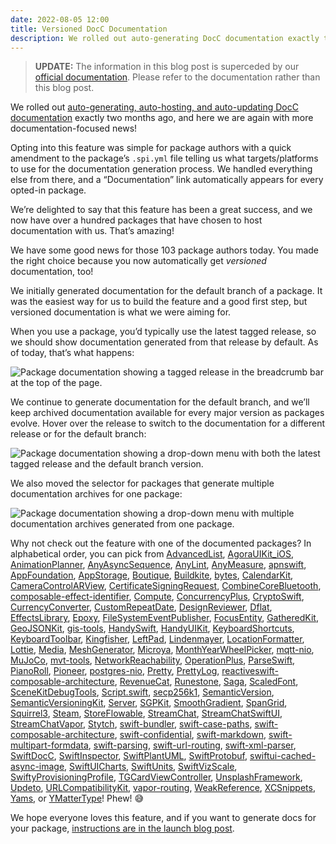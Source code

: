 ```yaml
---
date: 2022-08-05 12:00
title: Versioned DocC Documentation
description: We rolled out auto-generating DocC documentation exactly two months ago, and now we’re rolling out phase two. Versioned documentation!
---
```


> **UPDATE:** The information in this blog post is superceded by our [official documentation](https://swiftpackageindex.com/SwiftPackageIndex/SPIManifest/documentation/spimanifest/commonusecases). Please refer to the documentation rather than this blog post.

We rolled out [auto-generating, auto-hosting, and auto-updating DocC documentation](https://blog.swiftpackageindex.com/posts/auto-generating-auto-hosting-and-auto-updating-docc-documentation/) exactly two months ago, and here we are again with more documentation-focused news!

Opting into this feature was simple for package authors with a quick amendment to the package’s `.spi.yml` file telling us what targets/platforms to use for the documentation generation process. We handled everything else from there, and a “Documentation” link automatically appears for every opted-in package.

We’re delighted to say that this feature has been a great success, and we now have over a hundred packages that have chosen to host documentation with us. That’s amazing!

We have some good news for those 103 package authors today. You made the right choice because you now automatically get *versioned* documentation, too!

We initially generated documentation for the default branch of a package. It was the easiest way for us to build the feature and a good first step, but versioned documentation is what we were aiming for.

When you use a package, you’d typically use the latest tagged release, so we should show documentation generated from that release by default. As of today, that’s what happens:

<picture class="shadow">
  <source srcset="/images/versioned-documentation-latest-release~dark.png" media="(prefers-color-scheme: dark)">
  <img src="/images/versioned-documentation-latest-release~light.png" alt="Package documentation showing a tagged release in the breadcrumb bar at the top of the page.">
</picture>

We continue to generate documentation for the default branch, and we’ll keep archived documentation available for every major version as packages evolve. Hover over the release to switch to the documentation for a different release or for the default branch:

<picture class="shadow">
  <source srcset="/images/versioned-documentation-all-versions~dark.png" media="(prefers-color-scheme: dark)">
  <img src="/images/versioned-documentation-all-versions~light.png" alt="Package documentation showing a drop-down menu with both the latest tagged release and the default branch version.">
</picture>

We also moved the selector for packages that generate multiple documentation archives for one package:

<picture class="shadow">
  <source srcset="/images/versioned-documentation-multiple-archives~dark.png" media="(prefers-color-scheme: dark)">
  <img src="/images/versioned-documentation-multiple-archives~light.png" alt="Package documentation showing a drop-down menu with multiple documentation archives generated from one package.">
</picture>

Why not check out the feature with one of the documented packages? In alphabetical order, you can pick from [AdvancedList](https://swiftpackageindex.com/crelies/advancedlist), [AgoraUIKit_iOS](https://swiftpackageindex.com/AgoraIO-Community/iOS-UIKit), [AnimationPlanner](https://swiftpackageindex.com/PimCoumans/AnimationPlanner), [AnyAsyncSequence](https://swiftpackageindex.com/vsanthanam/AnyAsyncSequence), [AnyLint](https://swiftpackageindex.com/FlineDev/AnyLint), [AnyMeasure](https://swiftpackageindex.com/wildthink/anymeasure), [apnswift](https://swiftpackageindex.com/swift-server-community/APNSwift), [AppFoundation](https://swiftpackageindex.com/vsanthanam/AppFoundation), [AppStorage](https://swiftpackageindex.com/xavierLowmiller/AppStorage), [Boutique](https://swiftpackageindex.com/mergesort/Boutique), [Buildkite](https://swiftpackageindex.com/aaronsky/buildkite-swift), [bytes](https://swiftpackageindex.com/tbointeractive/bytes), [CalendarKit](https://swiftpackageindex.com/richardtop/CalendarKit), [CameraControlARView](https://swiftpackageindex.com/heckj/CameraControlARView), [CertificateSigningRequest](https://swiftpackageindex.com/cbaker6/CertificateSigningRequest), [CombineCoreBluetooth](https://swiftpackageindex.com/StarryInternet/CombineCoreBluetooth), [composable-effect-identifier](https://swiftpackageindex.com/tgrapperon/composable-effect-identifier), [Compute](https://swiftpackageindex.com/AndrewBarba/swift-compute-runtime), [ConcurrencyPlus](https://swiftpackageindex.com/ChimeHQ/ConcurrencyPlus), [CryptoSwift](https://swiftpackageindex.com/krzyzanowskim/CryptoSwift), [CurrencyConverter](https://swiftpackageindex.com/pixyzehn/currency-converter), [CustomRepeatDate](https://swiftpackageindex.com/pixyzehn/custom-repeat-date), [DesignReviewer](https://swiftpackageindex.com/alexslee/DesignReviewer), [Dflat](https://swiftpackageindex.com/liuliu/dflat), [EffectsLibrary](https://swiftpackageindex.com/GetStream/effects-library), [Epoxy](https://swiftpackageindex.com/airbnb/epoxy-ios), [FileSystemEventPublisher](https://swiftpackageindex.com/kennethlaskoski/FileSystemEventPublisher), [FocusEntity](https://swiftpackageindex.com/maxxfrazer/FocusEntity), [GatheredKit](https://swiftpackageindex.com/JosephDuffy/GatheredKit), [GeoJSONKit](https://swiftpackageindex.com/maparoni/GeoJSONKit), [gis-tools](https://swiftpackageindex.com/Outdooractive/gis-tools), [HandySwift](https://swiftpackageindex.com/FlineDev/HandySwift), [HandyUIKit](https://swiftpackageindex.com/FlineDev/HandyUIKit), [KeyboardShortcuts](https://swiftpackageindex.com/sindresorhus/KeyboardShortcuts), [KeyboardToolbar](https://swiftpackageindex.com/simonbs/KeyboardToolbar), [Kingfisher](https://swiftpackageindex.com/onevcat/Kingfisher), [LeftPad](https://swiftpackageindex.com/daveverwer/LeftPad), [Lindenmayer](https://swiftpackageindex.com/heckj/Lindenmayer), [LocationFormatter](https://swiftpackageindex.com/salishseasoftware/LocationFormatter), [Lottie](https://swiftpackageindex.com/airbnb/lottie-ios), [Media](https://swiftpackageindex.com/crelies/media), [MeshGenerator](https://swiftpackageindex.com/heckj/MeshGenerator), [Microya](https://swiftpackageindex.com/FlineDev/Microya), [MonthYearWheelPicker](https://swiftpackageindex.com/bendodson/MonthYearWheelPicker), [mqtt-nio](https://swiftpackageindex.com/swift-server-community/mqtt-nio), [MuJoCo](https://swiftpackageindex.com/liuliu/swift-mujoco), [mvt-tools](https://swiftpackageindex.com/Outdooractive/mvt-tools), [NetworkReachability](https://swiftpackageindex.com/vsanthanam/NetworkReachability), [OperationPlus](https://swiftpackageindex.com/ChimeHQ/OperationPlus), [ParseSwift](https://swiftpackageindex.com/parse-community/Parse-Swift), [PianoRoll](https://swiftpackageindex.com/AudioKit/PianoRoll), [Pioneer](https://swiftpackageindex.com/d-exclaimation/pioneer), [postgres-nio](https://swiftpackageindex.com/vapor/postgres-nio), [Pretty](https://swiftpackageindex.com/chriseidhof/pretty), [PrettyLog](https://swiftpackageindex.com/bennokress/PrettyLog), [reactiveswift-composable-architecture](https://swiftpackageindex.com/trading-point/reactiveswift-composable-architecture), [RevenueCat](https://swiftpackageindex.com/RevenueCat/purchases-ios), [Runestone](https://swiftpackageindex.com/simonbs/Runestone), [Saga](https://swiftpackageindex.com/loopwerk/Saga), [ScaledFont](https://swiftpackageindex.com/kharrison/ScaledFont), [SceneKitDebugTools](https://swiftpackageindex.com/heckj/SceneKitDebugTools), [Script.swift](https://swiftpackageindex.com/KS1019/Script.swift), [secp256k1](https://swiftpackageindex.com/GigaBitcoin/secp256k1.swift), [SemanticVersion](https://swiftpackageindex.com/SwiftPackageIndex/SemanticVersion), [SemanticVersioningKit](https://swiftpackageindex.com/alexanderwe/SemanticVersioningKit), [Server](https://swiftpackageindex.com/bteapot/Server), [SGPKit](https://swiftpackageindex.com/csanfilippo/swift-sgp4), [SmoothGradient](https://swiftpackageindex.com/intitni/SmoothGradient), [SpanGrid](https://swiftpackageindex.com/sherlouk/SpanGrid), [Squirrel3](https://swiftpackageindex.com/heckj/Squirrel3), [Steam](https://swiftpackageindex.com/sebj/Steam), [StoreFlowable](https://swiftpackageindex.com/KazaKago/StoreFlowable.swift), [StreamChat](https://swiftpackageindex.com/GetStream/stream-chat-swift), [StreamChatSwiftUI](https://swiftpackageindex.com/GetStream/stream-chat-swiftui), [StreamChatVapor](https://swiftpackageindex.com/GetStream/stream-chat-vapor-swift), [Stytch](https://swiftpackageindex.com/stytchauth/stytch-swift), [swift-bundler](https://swiftpackageindex.com/stackotter/swift-bundler), [swift-case-paths](https://swiftpackageindex.com/pointfreeco/swift-case-paths), [swift-composable-architecture](https://swiftpackageindex.com/pointfreeco/swift-composable-architecture), [swift-confidential](https://swiftpackageindex.com/securevale/swift-confidential), [swift-markdown](https://swiftpackageindex.com/apple/swift-markdown), [swift-multipart-formdata](https://swiftpackageindex.com/FelixHerrmann/swift-multipart-formdata), [swift-parsing](https://swiftpackageindex.com/pointfreeco/swift-parsing), [swift-url-routing](https://swiftpackageindex.com/pointfreeco/swift-url-routing), [swift-xml-parser](https://swiftpackageindex.com/JaapWijnen/swift-xml-parser), [SwiftDocC](https://swiftpackageindex.com/apple/swift-docc), [SwiftInspector](https://swiftpackageindex.com/fdiaz/SwiftInspector), [SwiftPlantUML](https://swiftpackageindex.com/MarcoEidinger/SwiftPlantUML), [SwiftProtobuf](https://swiftpackageindex.com/apple/swift-protobuf), [swiftui-cached-async-image](https://swiftpackageindex.com/lorenzofiamingo/swiftui-cached-async-image), [SwiftUICharts](https://swiftpackageindex.com/mecid/SwiftUICharts), [SwiftUnits](https://swiftpackageindex.com/putridparrot/SwiftUnits), [SwiftVizScale](https://swiftpackageindex.com/swiftviz/Scale), [SwiftyProvisioningProfile](https://swiftpackageindex.com/sherlouk/swiftprovisioningprofile), [TGCardViewController](https://swiftpackageindex.com/skedgo/TGCardViewController), [UnsplashFramework](https://swiftpackageindex.com/camiletti/UnsplashFramework), [Updeto](https://swiftpackageindex.com/manasv/Updeto), [URLCompatibilityKit](https://swiftpackageindex.com/MarcoEidinger/URLCompatibilityKit), [vapor-routing](https://swiftpackageindex.com/pointfreeco/vapor-routing), [WeakReference](https://swiftpackageindex.com/vsanthanam/WeakReference), [XCSnippets](https://swiftpackageindex.com/MarcoEidinger/XCSnippets), [Yams](https://swiftpackageindex.com/jpsim/Yams), or [YMatterType](https://swiftpackageindex.com/yml-org/YMatterType)! Phew! 😅

We hope everyone loves this feature, and if you want to generate docs for your package, [instructions are in the launch blog post](https://blog.swiftpackageindex.com/posts/auto-generating-auto-hosting-and-auto-updating-docc-documentation/).
